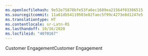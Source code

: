 ```yaml
---
ms.openlocfilehash: 9e52e75878bfe53fa6ec1689ea21564f03386515
ms.sourcegitcommit: 11a61db54119503e82faec5f99c4273e8d1247e5
ms.translationtype: HT
ms.contentlocale: sr-Latn-RS
ms.lasthandoff: 10/16/2020
ms.locfileid: "4070167"
---
```

<span data-ttu-id="47ac0-101">Customer Engagement</span><span class="sxs-lookup"><span data-stu-id="47ac0-101">Customer Engagement</span></span>